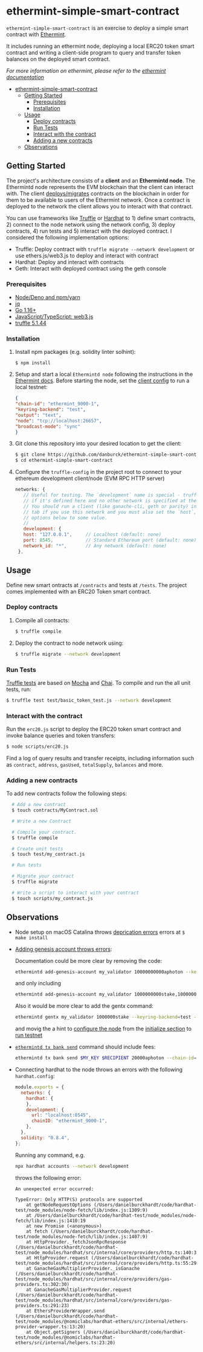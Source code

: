 # ethermint-simple-smart-contract

`ethermint-simple-smart-contract` is an exercise to deploy a simple smart
contract with [Ethermint](https://github.com/tharsis/ethermint).

It includes running an ethermint node, deploying a local ERC20 token smart
contract and writing a client-side program to query and transfer token balances
on the deployed smart contract.

_For more information on ethermint, please refer to the [ethermint
documentation](https://ethermint.dev/)_

- [ethermint-simple-smart-contract](#ethermint-simple-smart-contract)
  - [Getting Started](#getting-started)
    - [Prerequisites](#prerequisites)
    - [Installation](#installation)
  - [Usage](#usage)
    - [Deploy contracts](#deploy-contracts)
    - [Run Tests](#run-tests)
    - [Interact with the contract](#interact-with-the-contract)
    - [Adding a new contracts](#adding-a-new-contracts)
  - [Observations](#observations)


## Getting Started

The project's architecture consists of a **client** and an **Ethermintd node**.
The Ethermintd node represents the EVM blockchain that the client can interact
with. The client
[deploys/migrates](https://ethereum.org/en/developers/docs/smart-contracts/deploying/) contracts on the blockchain in order for them to be available to users of the
Ethermint network. Once a contract is deployed to the network the client allows
you to interact with that contract.

You can use frameworks like [Truffle](https://www.trufflesuite.com/) or
[Hardhat](https://hardhat.org/) to 1) define smart contracts, 2) connect to the
node network using the network config, 3) deploy contracts, 4) run tests and 5)
interact with the deployed contract. I considered the following implementation
options:
  - Truffle: Deploy contract with `truffle migrate --network development` or use
    ethers.js/web3.js to deploy and interact with contract
  - Hardhat: Deploy and interact with contracts
  - Geth: Interact with deployed contract using the geth console

### Prerequisites

- [Node/Deno and npm/yarn](https://nodejs.org/en/download/)
- [jq](https://stedolan.github.io/jq/download/)
- [Go 1.16+](https://golang.org/dl/)
- [JavaScript/TypeScript:
  web3.js](https://web3js.readthedocs.io/en/v1.4.0/getting-started.html)
- [truffle 5.1.44](https://www.trufflesuite.com/)

### Installation
1. Install npm packages (e.g. solidity linter solhint):
   ```
   $ npm install
   ```

2. Setup and start a local `Ethermintd node` following the instructions in the
   [Ethermint docs](https://ethermint.dev/quickstart/installation.html). Before
   starting the node, set the [client
   config](https://ethermint.dev/quickstart/binary.html#client-configuration) to
   run a local testnet:
   ```json
   {
   "chain-id": "ethermint_9000-1",
   "keyring-backend": "test",
   "output": "text",
   "node": "tcp://localhost:26657",
   "broadcast-mode": "sync"
   }
   ```

3. Git clone this repository into your desired location to get the client:

   ```bash
   $ git clone https://github.com/danburck/ethermint-simple-smart-contract
   $ cd ethermint-simple-smart-contract
   ```

4. Configure the `truffle-config` in the project root to connect to your
   ethereum development client/node (EVM RPC HTTP server)

   ```js
   networks: {
      // Useful for testing. The `development` name is special - truffle uses it by default
      // if it's defined here and no other network is specified at the command line.
      // You should run a client (like ganache-cli, geth or parity) in a separate terminal
      // tab if you use this network and you must also set the `host`, `port` and `network_id`
      // options below to some value.
      //
      development: {
      host: "127.0.0.1",     // Localhost (default: none)
      port: 8545,            // Standard Ethereum port (default: none)
      network_id: "*",       // Any network (default: none)
    },
   ```

## Usage

Define new smart ontracts at `/contracts` and tests at `/tests`. The project comes implemented with an ERC20 Token smart contract.

### Deploy contracts

1. Compile all contracts:

   ```bash
   $ truffle compile
   ```

2. Deploy the contract to node network using:

   ```bash
   $ truffle migrate --network development
   ```

### Run Tests

[Truffle tests](https://www.trufflesuite.com/docs/truffle/testing/writing-tests-in-javascript) are based on [Mocha](https://mochajs.org/) and [Chai](https://www.chaijs.com/). To compile and run the all unit tests, run:

```bash
$ truffle test test/basic_token_test.js --network development
```

### Interact with the contract

Run the `erc20.js` script to deploy the ERC20 token smart contract and invoke balance queries and token transfers:

   ```bash
   $ node scripts/erc20.js
   ```

Find a log of query results and transfer receipts, including information such as `contract`, `address`, `gasUsed`, `totalSupply`, `balances` and more.

### Adding a new contracts
To add new contracts follow the following steps:

```bash
  # Add a new contract
  $ touch contracts/MyContract.sol

  # Write a new Contract

  # Compile your contract.
  $ truffle compile

  # Create unit tests
  $ touch test/my_contract.js

  # Run tests

  # Migrate your contract
  $ truffle migrate

  # Write a script to interact with your contract
  $ touch scripts/my_contract.js
```

## Observations

- Node setup on macOS Catalina throws [deprication
  errors](https://github.com/tharsis/ethermint/issues/505) errors at  ```$ make
  install```

- [Adding genesis account throws
  errors](https://ethermint.dev/guides/localnet/single_node.html#adding-genesis-accounts):

  Documentation could be more clear by removing the code:

  ```bash
  ethermintd add-genesis-account my_validator 10000000000aphoton --keyring-backend test
  ```

  and only including

  ```bash
  ethermintd add-genesis-account my_validator 1000000000stake,10000000000aphoton --keyring-backend=test
  ```

  Also it would be more clear to add the gentx command:

  ```bash
  ethermintd gentx my_validator 1000000stake --keyring-backend=test --chain-id=$CHAINID
  ```

  and movig the a hint to [configure the
  node](https://ethermint.dev/quickstart/binary.html#configuring-the-node) from
  the [initialize
  section](https://ethermint.dev/guides/localnet/single_node.html#initialize-the-chain)
  to [run
  testnet](https://ethermint.dev/guides/localnet/single_node.html#run-testnet)

- [`ethermintd tx bank
  send`](https://ethermint.dev/quickstart/interact_node.html#using-the-cli)
  command should include fees:

  ```bash
  ethermintd tx bank send $MY_KEY $RECIPIENT 20000aphoton --chain-id=$CHAINID --keyring-backend=test --fees='1aphoton'
  ```

- Connecting hardhat to the node throws an errors with the following
  `hardhat.config`:

  ```js
  module.exports = {
    networks: {
      hardhat: {
      },
      development: {
        url: "localhost:8545",
        chainID: "ethermint_9000-1",
      },
    },
    solidity: "0.8.4",
  };
  ```

  Running any command, e.g.

  ```bash
  npx hardhat accounts --network development
  ```

  throws the following error:

  ```
  An unexpected error occurred:

  TypeError: Only HTTP(S) protocols are supported
      at getNodeRequestOptions (/Users/danielburckhardt/code/hardhat-test/node_modules/node-fetch/lib/index.js:1309:9)
      at /Users/danielburckhardt/code/hardhat-test/node_modules/node-fetch/lib/index.js:1410:19
      at new Promise (<anonymous>)
      at fetch (/Users/danielburckhardt/code/hardhat-test/node_modules/node-fetch/lib/index.js:1407:9)
      at HttpProvider._fetchJsonRpcResponse (/Users/danielburckhardt/code/hardhat-test/node_modules/hardhat/src/internal/core/providers/http.ts:140:30)
      at HttpProvider.request (/Users/danielburckhardt/code/hardhat-test/node_modules/hardhat/src/internal/core/providers/http.ts:55:29)
      at GanacheGasMultiplierProvider._isGanache (/Users/danielburckhardt/code/hardhat-test/node_modules/hardhat/src/internal/core/providers/gas-providers.ts:302:30)
      at GanacheGasMultiplierProvider.request (/Users/danielburckhardt/code/hardhat-test/node_modules/hardhat/src/internal/core/providers/gas-providers.ts:291:23)
      at EthersProviderWrapper.send (/Users/danielburckhardt/code/hardhat-test/node_modules/@nomiclabs/hardhat-ethers/src/internal/ethers-provider-wrapper.ts:13:20)
      at Object.getSigners (/Users/danielburckhardt/code/hardhat-test/node_modules/@nomiclabs/hardhat-ethers/src/internal/helpers.ts:23:20)
  ```